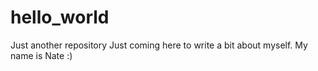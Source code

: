 # hello_world
Just another repository
Just coming here to write a bit about myself. My name is Nate :) 
